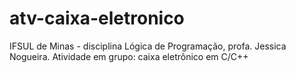 # atv-caixa-eletronico
IFSUL de Minas - disciplina Lógica de Programação, profa. Jessica Nogueira. Atividade em grupo: caixa eletrônico em C/C++
